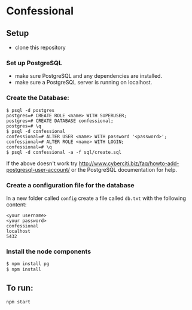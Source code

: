 # Confessional

## Setup
- clone this repository

### Set up PostgreSQL
- make sure PostgreSQL and any dependencies are installed.
- make sure a PostgreSQL server is running on localhost.

### Create the Database:

```
$ psql -d postgres
postgres=# CREATE ROLE <name> WITH SUPERUSER;
postgres=# CREATE DATABASE confessional;
postgres=# \q
$ psql -d confessional
confessional=# ALTER USER <name> WITH password '<password>';
confessional=# ALTER ROLE <name> WITH LOGIN;
confessional=# \q
$ psql -d confessional -a -f sql/create.sql
```
If the above doesn't work try http://www.cyberciti.biz/faq/howto-add-postgresql-user-account/ or the PostgreSQL documentation for help.

### Create a configuration file for the database
In a new folder called `config` create a file called `db.txt` with the following content:

```
<your username>
<your password>
confessional
localhost
5432
```
### Install the node components

```bash
$ npm install pg
$ npm install
```

## To run:
`npm start`
